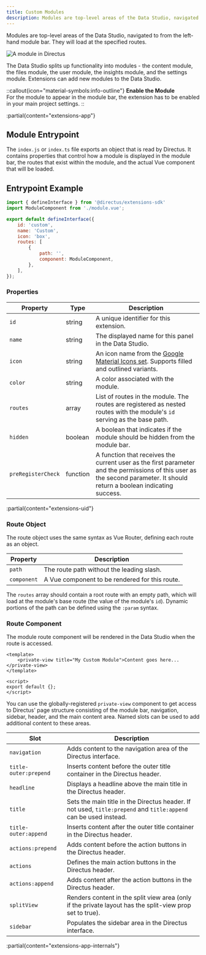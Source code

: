 ```yaml
---
title: Custom Modules
description: Modules are top-level areas of the Data Studio, navigated to from the left-hand module bar.
---
```


Modules are top-level areas of the Data Studio, navigated to from the left-hand module bar. They will load at the specified routes.

![A module in Directus](/img/7db9b50a-d25b-40b1-86dc-3e09dad388bf.webp)

The Data Studio splits up functionality into modules - the content module, the files module, the user module, the insights module, and the settings module. Extensions can add new modules to the Data Studio.

::callout{icon="material-symbols:info-outline"}
**Enable the Module**  
For the module to appear in the module bar, the extension has to be enabled in your main project settings.
::

:partial{content="extensions-app"}

## Module Entrypoint

The `index.js` or `index.ts` file exports an object that is read by Directus. It contains properties that control how a module is displayed in the module bar, the routes that exist within the module, and the actual Vue component that will be loaded.

## Entrypoint Example

```js
import { defineInterface } from '@directus/extensions-sdk'
import ModuleComponent from './module.vue';

export default defineInterface({
	id: 'custom',
	name: 'Custom',
	icon: 'box',
	routes: [
		{
			path: '',
			component: ModuleComponent,
		},
	],
});
```

### Properties

| Property           | Type     | Description                                                                                                                                                               |
| ------------------ | -------- | ------------------------------------------------------------------------------------------------------------------------------------------------------------------------- |
| `id`               | string   | A unique identifier for this extension.                                                                                                                                   |
| `name`             | string   | The displayed name for this panel in the Data Studio.                                                                                                                     |
| `icon`             | string   | An icon name from the [Google Material Icons set](https://fonts.google.com/icons). Supports filled and outlined variants.                                                 |
| `color`            | string   | A color associated with the module.                                                                                                                                       |
| `routes`           | array    | List of routes in the module. The routes are registered as nested routes with the module's `id` serving as the base path.                                                 |
| `hidden`           | boolean  | A boolean that indicates if the module should be hidden from the module bar.                                                                                              |
| `preRegisterCheck` | function | A function that receives the current user as the first parameter and the permissions of this user as the second parameter. It should return a boolean indicating success. |

:partial{content="extensions-uid"}

### Route Object

The route object uses the same syntax as Vue Router, defining each route as an object.

| Property    | Description                                    |
| ----------- | ---------------------------------------------- |
| `path`      | The route path without the leading slash.      |
| `component` | A Vue component to be rendered for this route. |


The `routes` array should contain a root route with an empty path, which will load at the module's base route (the value of the module's `id`). Dynamic portions of the path can be defined using the `:param` syntax.

### Route Component

The module route component will be rendered in the Data Studio when the route is accessed.

```vue
<template>
	<private-view title="My Custom Module">Content goes here...</private-view>
</template>

<script>
export default {};
</script>
```

You can use the globally-registered `private-view` component to get access to Directus' page structure consisting of the module bar, navigation,
sidebar, header, and the main content area. Named slots can be used to add additional content to these areas.

| Slot                  | Description                                                                                                      |
| --------------------- | ---------------------------------------------------------------------------------------------------------------- |
| `navigation`          | Adds content to the navigation area of the Directus interface.                                                   |
| `title-outer:prepend` | Inserts content before the outer title container in the Directus header.                                         |
| `headline`            | Displays a headline above the main title in the Directus header.                                                 |
| `title`               | Sets the main title in the Directus header. If not used, `title:prepend` and `title:append` can be used instead. |
| `title-outer:append`  | Inserts content after the outer title container in the Directus header.                                          |
| `actions:prepend`     | Adds content before the action buttons in the Directus header.                                                   |
| `actions`             | Defines the main action buttons in the Directus header.                                                          |
| `actions:append`      | Adds content after the action buttons in the Directus header.                                                    |
| `splitView`           | Renders content in the split view area (only if the private layout has the split-view prop set to true).         |
| `sidebar`             | Populates the sidebar area in the Directus interface.                                                            |

:partial{content="extensions-app-internals"}
